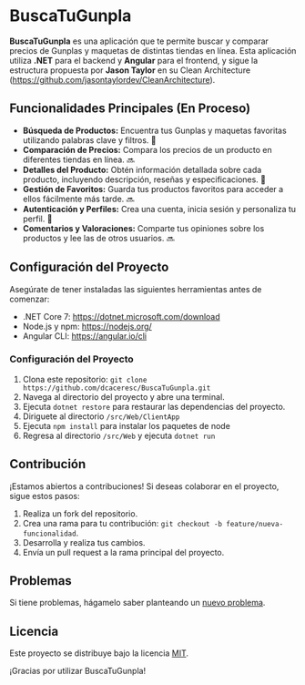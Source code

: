 # BuscaTuGunpla

**BuscaTuGunpla** es una aplicación que te permite buscar y comparar precios de Gunplas y maquetas de distintas tiendas en línea. Esta aplicación utiliza **.NET** para el backend y **Angular** para el frontend, y sigue la estructura propuesta por **Jason Taylor** en su Clean Architecture (https://github.com/jasontaylordev/CleanArchitecture).

## Funcionalidades Principales (En Proceso)

- **Búsqueda de Productos:** Encuentra tus Gunplas y maquetas favoritas utilizando palabras clave y filtros. :construction_worker:
- **Comparación de Precios:** Compara los precios de un producto en diferentes tiendas en línea. :soon:
- **Detalles del Producto:** Obtén información detallada sobre cada producto, incluyendo descripción, reseñas y especificaciones. :construction_worker:
- **Gestión de Favoritos:** Guarda tus productos favoritos para acceder a ellos fácilmente más tarde. :soon:
- **Autenticación y Perfiles:** Crea una cuenta, inicia sesión y personaliza tu perfil. :construction_worker:
- **Comentarios y Valoraciones:** Comparte tus opiniones sobre los productos y lee las de otros usuarios. :soon:

## Configuración del Proyecto

Asegúrate de tener instaladas las siguientes herramientas antes de comenzar:

- .NET Core 7: https://dotnet.microsoft.com/download
- Node.js y npm: https://nodejs.org/
- Angular CLI: https://angular.io/cli

### Configuración del Proyecto 

1. Clona este repositorio: `git clone https://github.com/dcaceresc/BuscaTuGunpla.git` 
2. Navega al directorio del proyecto y abre una terminal.
3. Ejecuta `dotnet restore` para restaurar las dependencias del proyecto.
4. Diriguete al directorio `/src/Web/ClientApp`
5. Ejecuta `npm install` para instalar los paquetes de node
6. Regresa al directorio `/src/Web` y ejecuta `dotnet run`


## Contribución

¡Estamos abiertos a contribuciones! Si deseas colaborar en el proyecto, sigue estos pasos:

1. Realiza un fork del repositorio.
2. Crea una rama para tu contribución: `git checkout -b feature/nueva-funcionalidad`.
3. Desarrolla y realiza tus cambios.
4. Envía un pull request a la rama principal del proyecto.

## Problemas

Si tiene problemas, hágamelo saber planteando un [nuevo problema](https://github.com/dcaceresc/BuscaTuGunpla/issues).

## Licencia

Este proyecto se distribuye bajo la licencia [MIT](LICENSE).



¡Gracias por utilizar BuscaTuGunpla!

